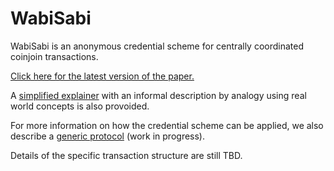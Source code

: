 # WabiSabi

WabiSabi is an anonymous credential scheme for centrally coordinated coinjoin
transactions.

[Click here for the latest version of the
paper.](https://github.com/zkSNACKs/WabiSabi/releases/latest/download/WabiSabi.pdf)

A [simplified explainer](./explainer.md) with an informal description by
analogy using real world concepts is also provoided.

For more information on how the credential scheme can be applied, we also
describe a [generic protocol](./protocol.md) (work in progress).

Details of the specific transaction structure are still TBD.
